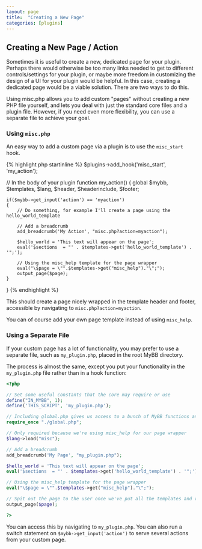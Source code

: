 ```yaml
---
layout: page
title:  "Creating a New Page"
categories: [plugins]
---
```


## Creating a New Page / Action

Sometimes it is useful to create a new, dedicated page for your plugin. Perhaps there would otherwise be too many links needed to get to different controls/settings for your plugin, or maybe more freedom in customizing the design of a UI for your plugin would be helpful. In this case, creating a dedicated page would be a viable solution. There are two ways to do this.

Using misc.php allows you to add custom "pages" without creating a new PHP file yourself, and lets you deal with just the standard core files and a plugin file. However, if you need even more flexibility, you can use a separate file to achieve your goal.

### Using `misc.php`

An easy way to add a custom page via a plugin is to use the `misc_start` hook.

{% highlight php startinline %}
$plugins->add_hook('misc_start', 'my_action');

// In the body of your plugin
function my_action()
{
    global $mybb, $templates, $lang, $header, $headerinclude, $footer;

    if($mybb->get_input('action') == 'myaction')
    {
        // Do something, for example I'll create a page using the hello_world_template

        // Add a breadcrumb
        add_breadcrumb('My Action', "misc.php?action=myaction");

        $hello_world = 'This text will appear on the page';
        eval('$sections  = "' . $templates->get('hello_world_template') . '";');

        // Using the misc_help template for the page wrapper
        eval("\$page = \"".$templates->get("misc_help")."\";");
        output_page($page);
    }
}
{% endhighlight %}

This should create a page nicely wrapped in the template header and footer, accessible by navigating to `misc.php?action=myaction`.

You can of course add your own page template instead of using `misc_help`.

### Using a Separate File

If your custom page has a lot of functionality, you may prefer to use a separate file, such as `my_plugin.php`, placed in the root MyBB directory.

The process is almost the same, except you put your functionality in the `my_plugin.php` file rather than in a hook function:

```php
<?php

// Set some useful constants that the core may require or use
define("IN_MYBB", 1);
define('THIS_SCRIPT', 'my_plugin.php');

// Including global.php gives us access to a bunch of MyBB functions and variables
require_once "./global.php";

// Only required because we're using misc_help for our page wrapper
$lang->load("misc");

// Add a breadcrumb
add_breadcrumb('My Page', "my_plugin.php");

$hello_world = 'This text will appear on the page';
eval('$sections  = "' . $templates->get('hello_world_template') . '";');

// Using the misc_help template for the page wrapper
eval("\$page = \"".$templates->get("misc_help")."\";");

// Spit out the page to the user once we've put all the templates and vars together
output_page($page);

?>
```

You can access this by navigating to `my_plugin.php`. You can also run a switch statement on `$mybb->get_input('action')` to serve several actions from your custom page.